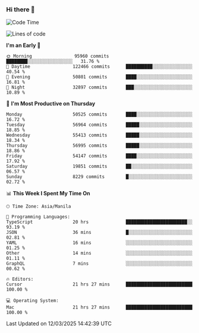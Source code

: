 ### Hi there 👋

<!--START_SECTION:waka-->
![Code Time](http://img.shields.io/badge/Code%20Time-5%2C931%20hrs%2026%20mins-blue)

![Lines of code](https://img.shields.io/badge/From%20Hello%20World%20I%27ve%20Written-117.8%20million%20lines%20of%20code-blue)

**I'm an Early 🐤** 

```text
🌞 Morning                95960 commits       ████████░░░░░░░░░░░░░░░░░   31.76 % 
🌆 Daytime                122466 commits      ██████████░░░░░░░░░░░░░░░   40.54 % 
🌃 Evening                50801 commits       ████░░░░░░░░░░░░░░░░░░░░░   16.81 % 
🌙 Night                  32897 commits       ███░░░░░░░░░░░░░░░░░░░░░░   10.89 % 
```
📅 **I'm Most Productive on Thursday** 

```text
Monday                   50525 commits       ████░░░░░░░░░░░░░░░░░░░░░   16.72 % 
Tuesday                  56964 commits       █████░░░░░░░░░░░░░░░░░░░░   18.85 % 
Wednesday                55413 commits       █████░░░░░░░░░░░░░░░░░░░░   18.34 % 
Thursday                 56995 commits       █████░░░░░░░░░░░░░░░░░░░░   18.86 % 
Friday                   54147 commits       ████░░░░░░░░░░░░░░░░░░░░░   17.92 % 
Saturday                 19851 commits       ██░░░░░░░░░░░░░░░░░░░░░░░   06.57 % 
Sunday                   8229 commits        █░░░░░░░░░░░░░░░░░░░░░░░░   02.72 % 
```


📊 **This Week I Spent My Time On** 

```text
🕑︎ Time Zone: Asia/Manila

💬 Programming Languages: 
TypeScript               20 hrs              ███████████████████████░░   93.19 % 
JSON                     36 mins             █░░░░░░░░░░░░░░░░░░░░░░░░   02.81 % 
YAML                     16 mins             ░░░░░░░░░░░░░░░░░░░░░░░░░   01.25 % 
Other                    14 mins             ░░░░░░░░░░░░░░░░░░░░░░░░░   01.11 % 
GraphQL                  7 mins              ░░░░░░░░░░░░░░░░░░░░░░░░░   00.62 % 

🔥 Editors: 
Cursor                   21 hrs 27 mins      █████████████████████████   100.00 % 

💻 Operating System: 
Mac                      21 hrs 27 mins      █████████████████████████   100.00 % 
```


 Last Updated on 12/03/2025 14:42:39 UTC
<!--END_SECTION:waka-->


<!--
**rad182/rad182** is a ✨ _special_ ✨ repository because its `README.md` (this file) appears on your GitHub profile.

Here are some ideas to get you started:

- 🔭 I’m currently working on ...
- 🌱 I’m currently learning ...
- 👯 I’m looking to collaborate on ...
- 🤔 I’m looking for help with ...
- 💬 Ask me about ...
- 📫 How to reach me: ...
- 😄 Pronouns: ...
- ⚡ Fun fact: ...
-->
